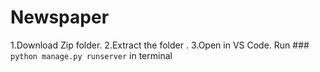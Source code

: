 # Newspaper
1.Download Zip folder.
2.Extract the folder .
3.Open in VS Code.
Run ### `python manage.py runserver` in terminal
